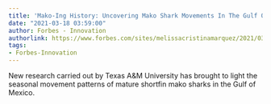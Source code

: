 ```yaml
---
title: 'Mako-Ing History: Uncovering Mako Shark Movements In The Gulf Of Mexico'
date: "2021-03-18 03:59:00"
author: Forbes - Innovation
authorlink: https://www.forbes.com/sites/melissacristinamarquez/2021/03/17/mako-ing-history-uncovering-mako-shark-movements-in-the-gulf-of-mexico/
tags:
- Forbes-Innovation
---
```

New research carried out by Texas A&M University has brought to light the seasonal movement patterns of mature shortfin mako sharks in the Gulf of Mexico.